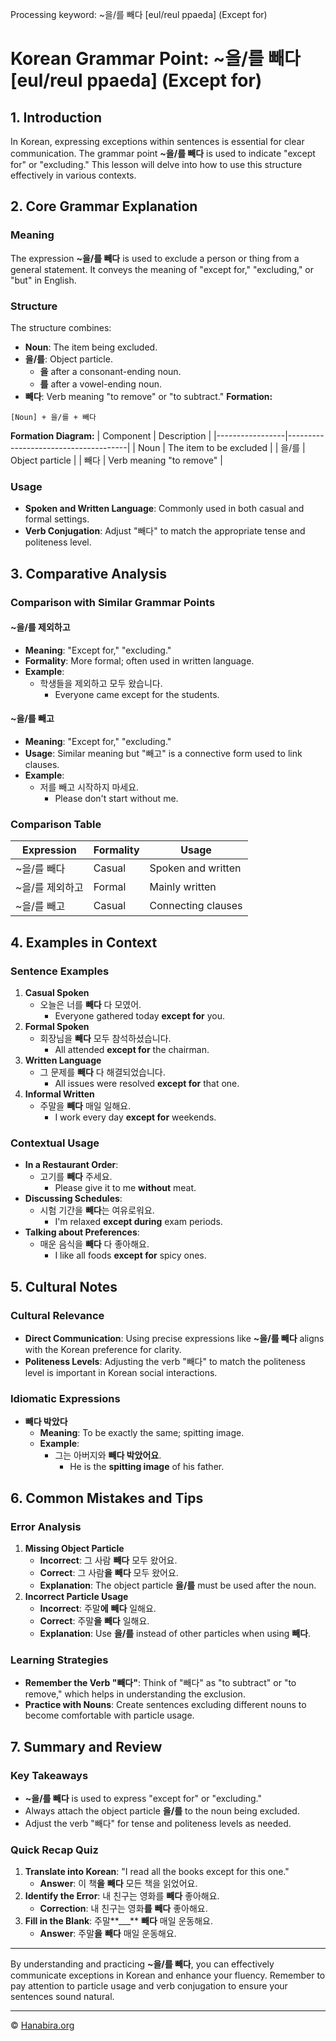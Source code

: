 Processing keyword: ~을/를 빼다 [eul/reul ppaeda] (Except for)
# Korean Grammar Point: ~을/를 빼다 [eul/reul ppaeda] (Except for)

## 1. Introduction
In Korean, expressing exceptions within sentences is essential for clear communication. The grammar point **~을/를 빼다** is used to indicate "except for" or "excluding." This lesson will delve into how to use this structure effectively in various contexts.
## 2. Core Grammar Explanation
### Meaning
The expression **~을/를 빼다** is used to exclude a person or thing from a general statement. It conveys the meaning of "except for," "excluding," or "but" in English.
### Structure
The structure combines:
- **Noun**: The item being excluded.
- **을/를**: Object particle.
  - **을** after a consonant-ending noun.
  - **를** after a vowel-ending noun.
- **빼다**: Verb meaning "to remove" or "to subtract."
**Formation:**
```
[Noun] + 을/를 + 빼다
```
**Formation Diagram:**
| Component       | Description                          |
|-----------------|--------------------------------------|
| Noun            | The item to be excluded              |
| 을/를           | Object particle                      |
| 빼다            | Verb meaning "to remove"             |
### Usage
- **Spoken and Written Language**: Commonly used in both casual and formal settings.
- **Verb Conjugation**: Adjust "빼다" to match the appropriate tense and politeness level.
## 3. Comparative Analysis
### Comparison with Similar Grammar Points
#### ~을/를 제외하고
- **Meaning**: "Except for," "excluding."
- **Formality**: More formal; often used in written language.
- **Example**:
  - 학생들을 제외하고 모두 왔습니다.
    - Everyone came except for the students.
#### ~을/를 빼고
- **Meaning**: "Except for," "excluding."
- **Usage**: Similar meaning but "빼고" is a connective form used to link clauses.
- **Example**:
  - 저를 빼고 시작하지 마세요.
    - Please don't start without me.
### Comparison Table
| Expression       | Formality | Usage                  |
|------------------|-----------|------------------------|
| ~을/를 빼다       | Casual    | Spoken and written     |
| ~을/를 제외하고   | Formal    | Mainly written         |
| ~을/를 빼고       | Casual    | Connecting clauses     |
## 4. Examples in Context
### Sentence Examples
1. **Casual Spoken**
   - 오늘은 너를 **빼다** 다 모였어.
     - Everyone gathered today **except for** you.
2. **Formal Spoken**
   - 회장님을 **빼다** 모두 참석하셨습니다.
     - All attended **except for** the chairman.
3. **Written Language**
   - 그 문제를 **빼다** 다 해결되었습니다.
     - All issues were resolved **except for** that one.
4. **Informal Written**
   - 주말을 **빼다** 매일 일해요.
     - I work every day **except for** weekends.
### Contextual Usage
- **In a Restaurant Order**:
  - 고기를 **빼다** 주세요.
    - Please give it to me **without** meat.
- **Discussing Schedules**:
  - 시험 기간을 **빼다**는 여유로워요.
    - I'm relaxed **except during** exam periods.
- **Talking about Preferences**:
  - 매운 음식을 **빼다** 다 좋아해요.
    - I like all foods **except for** spicy ones.
## 5. Cultural Notes
### Cultural Relevance
- **Direct Communication**: Using precise expressions like **~을/를 빼다** aligns with the Korean preference for clarity.
- **Politeness Levels**: Adjusting the verb "빼다" to match the politeness level is important in Korean social interactions.
### Idiomatic Expressions
- **빼다 박았다**
  - **Meaning**: To be exactly the same; spitting image.
  - **Example**:
    - 그는 아버지와 **빼다 박았어요**.
      - He is the **spitting image** of his father.
## 6. Common Mistakes and Tips
### Error Analysis
1. **Missing Object Particle**
   - **Incorrect**: 그 사람 **빼다** 모두 왔어요.
   - **Correct**: 그 사람**을** **빼다** 모두 왔어요.
   - **Explanation**: The object particle **을/를** must be used after the noun.
2. **Incorrect Particle Usage**
   - **Incorrect**: 주말**에** **빼다** 일해요.
   - **Correct**: 주말**을** **빼다** 일해요.
   - **Explanation**: Use **을/를** instead of other particles when using **빼다**.
### Learning Strategies
- **Remember the Verb "빼다"**: Think of "빼다" as "to subtract" or "to remove," which helps in understanding the exclusion.
- **Practice with Nouns**: Create sentences excluding different nouns to become comfortable with particle usage.
## 7. Summary and Review
### Key Takeaways
- **~을/를 빼다** is used to express "except for" or "excluding."
- Always attach the object particle **을/를** to the noun being excluded.
- Adjust the verb "빼다" for tense and politeness levels as needed.
### Quick Recap Quiz
1. **Translate into Korean**: "I read all the books except for this one."
   - **Answer**: 이 책**을** **빼다** 모든 책을 읽었어요.
2. **Identify the Error**: 내 친구는 영화를 **빼다** 좋아해요.
   - **Correction**: 내 친구는 영화**를** **빼다** 좋아해요.
3. **Fill in the Blank**: 주말**___** **빼다** 매일 운동해요.
   - **Answer**: 주말**을** **빼다** 매일 운동해요.

---
By understanding and practicing **~을/를 빼다**, you can effectively communicate exceptions in Korean and enhance your fluency. Remember to pay attention to particle usage and verb conjugation to ensure your sentences sound natural.

---
© [Hanabira.org](https://hanabira.org)
